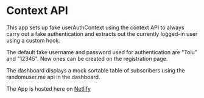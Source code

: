 # Context API

This app sets up fake userAuthContext using the context API to always carry out a fake authentication and extracts out the currently logged-in user using a custom hook.

The default fake username and password used for authentication are "Tolu" and "12345". New ones can be created on the registration page.

The dashboard displays a mock sortable table of subscribers using the randomuser.me api in the dashboard.

The App is hosted here on [Netlify](https://tangerine-pika-8bffea.netlify.app)
